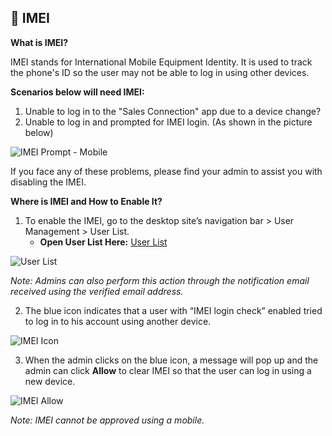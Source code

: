 ## 🔑 IMEI

**What is IMEI?**

IMEI stands for International Mobile Equipment Identity. It is used to track the phone's ID so the user may not be able to log in using other devices.

**Scenarios below will need IMEI:**

1. Unable to log in to the "Sales Connection" app due to a device change?
2. Unable to log in and prompted for IMEI login. (As shown in the picture below)

![IMEI Prompt - Mobile](https://github.com/SalesConnection/support-docs/blob/main/static/img/original/IMEI%20Prompt%20-%20Mobile.png)

If you face any of these problems, please find your admin to assist you with disabling the IMEI.

**Where is IMEI and How to Enable It?**

1. To enable the IMEI, go to the desktop site’s navigation bar > User Management > User List.
   - **Open User List Here:** [User List](https://salesconnection.my/usermanage/userlist)

![User List](https://github.com/SalesConnection/support-docs/blob/main/static/img/original/User%20List.png)

*Note: Admins can also perform this action through the notification email received using the verified email address.*

2. The blue icon indicates that a user with “IMEI login check” enabled tried to log in to his account using another device.

![IMEI Icon](https://github.com/SalesConnection/support-docs/blob/main/static/img/edited/IMEI%20icon.png)

3. When the admin clicks on the blue icon, a message will pop up and the admin can click **Allow** to clear IMEI so that the user can log in using a new device.

![IMEI Allow](https://github.com/SalesConnection/support-docs/blob/main/static/img/edited/IMEI%20allow.png)

*Note: IMEI cannot be approved using a mobile.*

